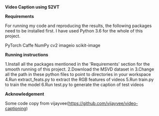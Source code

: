 **Video Caption using S2VT**

**Requirements**

For running my code and reproducing the results, the following packages need to be installed first. I have used Python 3.6 for the whole of this project.

PyTorch
Caffe
NumPy
cv2
imageio
scikit-image

**Running instructions**

1.Install all the packages mentioned in the 'Requirements' section for the smooth running of this project.
2.Download the MSVD dataset in <YouTubeClips>
3.Change all the path in these python files to point to directories in your workspace
4.Run extract_feats.py to extract the RGB features of videos
5.Run train.py to train the model
6.Run test.py to generate the caption of test videos

**Acknowledgement**

Some code copy from vijayvee(https://github.com/vijayvee/video-captioning)